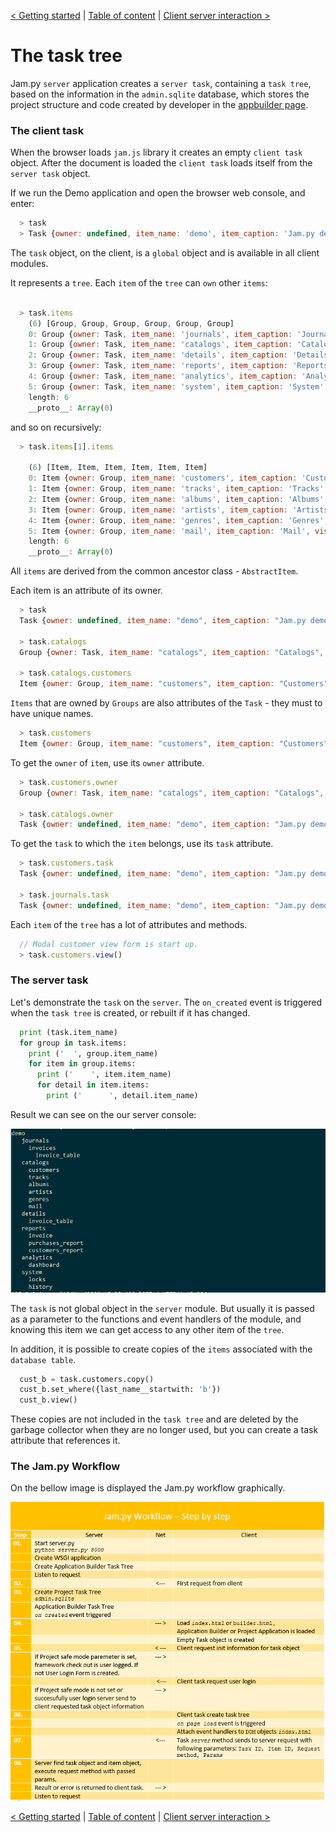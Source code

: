 [< Getting started](getting_started.md) | [Table of content](index.md) | [Client server interaction >](client-server.md)

# The task tree

Jam.py `server` application creates a `server task`, containing a `task tree`, based on the information in the `admin.sqlite` database, which stores the project structure and code created by developer in the [appbuilder page](http://localhost:8080/builder.html). 

### The client task

When the browser loads `jam.js` library it creates an empty `client task` object. After the document is loaded the `client task` loads itself from the `server task` object.

If we run the Demo application and open the browser web console, and enter:

```javascript
  > task
  > Task {owner: undefined, item_name: 'demo', item_caption: 'Jam.py demo', visible: null, ID: 1, ...}
```

The `task` object, on the client, is a `global` object and is available in all client modules. 

It represents a `tree`. Each `item` of the `tree` can `own` other `items`:

```javascript

  > task.items
    (6) [Group, Group, Group, Group, Group, Group]
    0: Group {owner: Task, item_name: 'journals', item_caption: 'Journals', visible: true, ID: 3, ...}
    1: Group {owner: Task, item_name: 'catalogs', item_caption: 'Catalogs', visible: true, ID: 2, ...}
    2: Group {owner: Task, item_name: 'details', item_caption: 'Details', visible: false, ID: 4, ...}
    3: Group {owner: Task, item_name: 'reports', item_caption: 'Reports', visible: true, ID: 5, ...}
    4: Group {owner: Task, item_name: 'analytics', item_caption: 'Analytics', visible: true, ID: 23, ...}
    5: Group {owner: Task, item_name: 'system', item_caption: 'System', visible: false, ID: 26, ...}
    length: 6
    __proto__: Array(0)
```

and so on recursively:

```javascript
  > task.items[1].items

    (6) [Item, Item, Item, Item, Item, Item]
    0: Item {owner: Group, item_name: 'customers', item_caption: 'Customers', visible: true, ID: 10, ...}
    1: Item {owner: Group, item_name: 'tracks', item_caption: 'Tracks', visible: true, ID: 15, ...}
    2: Item {owner: Group, item_name: 'albums', item_caption: 'Albums', visible: true, ID: 12, ...}
    3: Item {owner: Group, item_name: 'artists', item_caption: 'Artists', visible: true, ID: 11, ...}
    4: Item {owner: Group, item_name: 'genres', item_caption: 'Genres', visible: true, ID: 13, ...}
    5: Item {owner: Group, item_name: 'mail', item_caption: 'Mail', visible: false, ID: 25, ...}
    length: 6
    __proto__: Array(0)
```

All `items` are derived from the common ancestor class - `AbstractItem`.  

Each item is an attribute of its owner. 

```javascript
  > task
  Task {owner: undefined, item_name: "demo", item_caption: "Jam.py demo", visible: null, ID: 1, ...}

  > task.catalogs
  Group {owner: Task, item_name: "catalogs", item_caption: "Catalogs", visible: true, ID: 2, ...}

  > task.catalogs.customers
  Item {owner: Group, item_name: "customers", item_caption: "Customers", visible: true, ID: 10, ...}
```

`Items` that are owned by `Groups` are also attributes of the `Task` - they must to have unique names.

```javascript
  > task.customers
  Item {owner: Group, item_name: "customers", item_caption: "Customers", visible: true, ID: 10, ...}
```

To get the `owner` of `item`, use its `owner` attribute. 

```javascript
  > task.customers.owner
  Group {owner: Task, item_name: "catalogs", item_caption: "Catalogs", visible: true, ID: 2, ...}

  > task.catalogs.owner
  Task {owner: undefined, item_name: "demo", item_caption: "Jam.py demo", visible: null, ID: 1, ...}
```

To get the `task` to which the `item` belongs, use its `task` attribute.

```javascript
  > task.customers.task
  Task {owner: undefined, item_name: "demo", item_caption: "Jam.py demo", visible: null, ID: 1, ...}

  > task.journals.task
  Task {owner: undefined, item_name: "demo", item_caption: "Jam.py demo", visible: null, ID: 1, ...}
```

Each `item` of the `tree` has a lot of attributes and methods.

```javascript
  // Modal customer view form is start up.
  > task.customers.view()            
```

### The server task

Let's demonstrate the `task` on the `server`.  The `on_created` event is triggered when the `task tree` is created, or rebuilt if it has changed.

```python
  print (task.item_name)
  for group in task.items:
    print ('  ', group.item_name)
    for item in group.items:
      print ('    ', item.item_name)
      for detail in item.items:
        print ('      ', detail.item_name)
```

Result we can see on the our server console:

![Demonstrate on_created on the server task](_images/on_created.png)

The `task` is not global object in the `server` module. But usually it is passed 
as a parameter to the functions and event handlers of the module, and knowing this item we can get access to any other item of the `tree`. 

In addition, it is possible to create copies of the `items` associated with the `database table`. 

```python
  cust_b = task.customers.copy()
  cust_b.set_where({last_name__startwith: 'b'})
  cust_b.view()
```

These copies are not included in the `task tree` and are deleted by the garbage collector when they are no longer used, but you can create a task attribute that references it.

### The Jam.py Workflow

On the bellow image is displayed the Jam.py workflow graphically.

![Jam.py Workflow](_images/jampy-workflow.png)

[< Getting started](getting_started.md) | [Table of content](index.md) | [Client server interaction >](client-server.md)